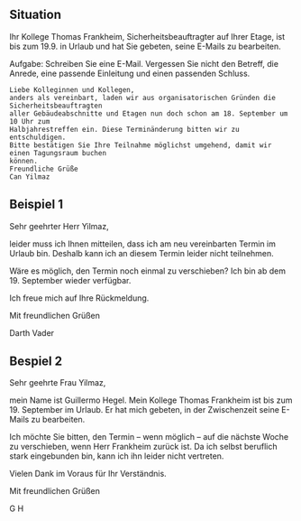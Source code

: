 ##  Situation
Ihr Kollege Thomas Frankheim, Sicherheitsbeauftragter auf Ihrer Etage, ist bis zum 19.9. in Urlaub und hat
Sie gebeten, seine E-Mails zu bearbeiten. 

Aufgabe: Schreiben Sie eine E-Mail. Vergessen Sie nicht den Betreff, die Anrede, eine passende Einleitung und einen
passenden Schluss.


```
Liebe Kolleginnen und Kollegen,
anders als vereinbart, laden wir aus organisatorischen Gründen die Sicherheitsbeauftragten
aller Gebäudeabschnitte und Etagen nun doch schon am 18. September um 10 Uhr zum
Halbjahrestreffen ein. Diese Terminänderung bitten wir zu entschuldigen.
Bitte bestätigen Sie Ihre Teilnahme möglichst umgehend, damit wir einen Tagungsraum buchen
können.
Freundliche Grüße
Can Yilmaz

```

## Beispiel 1

Sehr geehrter Herr Yilmaz,
 
leider muss ich Ihnen mitteilen, dass ich am neu vereinbarten Termin im Urlaub bin.
Deshalb kann ich an diesem Termin leider nicht teilnehmen.
 
Wäre es möglich, den Termin noch einmal zu verschieben?
Ich bin ab dem 19. September wieder verfügbar.
 
Ich freue mich auf Ihre Rückmeldung.
 
Mit freundlichen Grüßen

Darth Vader

## Bespiel 2

Sehr geehrte Frau Yilmaz,
 
mein Name ist Guillermo Hegel. Mein Kollege Thomas Frankheim ist bis zum 19. September im Urlaub.
Er hat mich gebeten, in der Zwischenzeit seine E-Mails zu bearbeiten.
 
Ich möchte Sie bitten, den Termin – wenn möglich – auf die nächste Woche zu verschieben, wenn Herr Frankheim zurück ist.
Da ich selbst beruflich stark eingebunden bin, kann ich ihn leider nicht vertreten.
 
Vielen Dank im Voraus für Ihr Verständnis.
 
Mit freundlichen Grüßen

G H